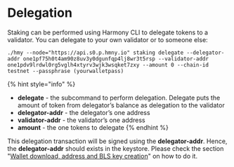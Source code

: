 # Delegation

Staking can be performed using Harmony CLI to delegate tokens to a validator. You can delegate to your own validator or to someone else:

```text
./hmy --node="https://api.s0.p.hmny.io" staking delegate --delegator-addr one1pf75h0t4am90z8uv3y0dgunfqp4lj8wr3t5rsp --validator-addr one1pdv9lrdwl0rg5vglh4xtyrv3wjk3wsqket7zxy --amount 0 --chain-id testnet --passphrase (yourwalletpass)
```

{% hint style="info" %}
* **delegate** - the subcommand to perform delegation. Delegate puts the amount of token from delegator’s balance as delegation to the validator
* **delegator-addr** - the delegator’s one address
* **validator-addr** - the validator’s one address
* **amount** - the one tokens to delegate
{% endhint %}

This delegation transaction will be signed using the **delegator-addr**. Hence, the **delegator-addr** should exists in the keystore. Please check the section "[Wallet download, address and BLS key creation](https://docs.harmony.one/pangaea/pangaea-validators/wallet-download-and-address-creation)" on how to do it.

